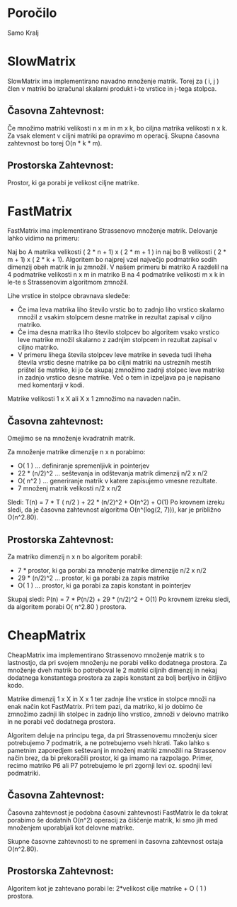 # Poročilo

Samo Kralj

# SlowMatrix

SlowMatrix ima implementirano navadno množenje matrik. Torej za ( i, j ) člen v matriki bo izračunal 
skalarni produkt i-te vrstice in j-tega stolpca.

## Časovna Zahtevnost:

Če množimo matriki velikosti n x m in m x k, bo ciljna matrika velikosti n x k. Za vsak element v ciljni
matriki pa opravimo m operacij. Skupna časovna zahtevnost bo torej O(n * k * m).

## Prostorska Zahtevnost:

Prostor, ki ga porabi je velikost ciljne matrike.

# FastMatrix

FastMatrix ima implementirano Strassenovo množenje matrik. Delovanje lahko vidimo na primeru:

Naj bo A matrika velikosti ( 2 * n + 1) x ( 2 * m + 1 ) in naj bo B velikosti ( 2 * m + 1) x ( 2 * k + 1). 
Algoritem bo najprej vzel največjo podmatriko sodih dimenzij obeh matrik in ju zmnožil. V našem primeru 
bi matriko A razdelil na 4 podmatrike velikosti n x m in matriko B na 4 podmatrike velikosti m x k in le-te
s Strassenovim algoritmom zmnožil. 

Lihe vrstice in stolpce obravnava sledeče:
- Če ima leva matrika liho število vrstic bo to zadnjo liho vrstico skalarno množil z vsakim stolpcem desne
matrike in rezultat zapisal v ciljno matriko. 
- Če ima desna matrika liho število stolpcev bo algoritem vsako vrstico leve matrike množil skalarno z zadnjim
stolpcem in rezultat zapisal v ciljno matriko.
- V primeru lihega števila stolpcev leve matrike in seveda tudi liheha števila vrstic desne matrike pa bo
ciljni matriki na ustreznih mestih prištel še matriko, ki jo če skupaj zmnožimo zadnji stolpec leve matrike
in zadnjo vrstico desne matrike. Več o tem in izpeljava pa je napisano med komentarji v kodi.

Matrike velikosti 1 x X ali X x 1 zmnožimo na navaden način. 

## Časovna zahtevnost:

Omejimo se na množenje kvadratnih matrik. 

Za množenje matrike dimenzije n x n porabimo:
- O( 1 ) ... definiranje spremenljivk in pointerjev
- 22 * (n/2)^2 ... seštevanja in odštevanja matrik dimenzij n/2 x n/2
- O( n^2 ) ... generiranje matrik v katere zapisujemo vmesne rezultate. 
- 7 množenj matrik velikosti n/2 x n/2

Sledi: T(n) = 7 * T ( n/2 ) + 22 * (n/2)^2 + O(n^2) + O(1)
Po krovnem izreku sledi, da je časovna zahtevnost algoritma O(n^(log(2, 7))), kar je približno O(n^2.80).

## Prostorska Zahtevnost:

Za matriko dimenzij n x n bo algoritem porabil:

- 7 * prostor, ki ga porabi za množenje matrike dimenzije n/2 x n/2
- 29 * (n/2)^2 ... prostor, ki ga porabi za zapis matrike
- O( 1 ) ... prostor, ki ga porabi za zapis konstant in pointerjev

Skupaj sledi: P(n) = 7 * P(n/2) + 29 * (n/2)^2 + O(1)
Po krovnem izreku sledi, da algoritem porabi O( n^2.80 ) prostora.

# CheapMatrix

CheapMatrix ima implementirano Strassenovo množenje matrik s to lastnostjo, da pri svojem množenju ne porabi
veliko dodatnega prostora. Za množenje dveh matrik bo potreboval le 2 matriki ciljnih dimenzij in nekaj dodatnega
konstantega prostora za zapis konstant za bolj berljivo in čitljivo kodo. 

Matrike dimenzij 1 x X in X x 1 ter zadnje lihe vrstice in stolpce množi na enak način kot FastMatrix. Pri tem
pazi, da matriko, ki jo dobimo če zmnožimo zadnji lih stolpec in zadnjo liho vrstico, zmnoži v delovno matriko in 
ne porabi več dodatnega prostora. 

Algoritem deluje na principu tega, da pri Strassenovemu množenju sicer potrebujemo 7 podmatrik, a ne potrebujemo
vseh hkrati. Tako lahko s pametnim zaporedjem seštevanj in množenj matriki zmnožili na Strassenov način brez, da bi 
prekoračili prostor, ki ga imamo na razpolago. Primer, recimo matriko P6 ali P7 potrebujemo le pri zgornji levi oz.
spodnji levi podmatriki. 

## Časovna Zahtevnost:

Časovna zahtevnost je podobna časovni zahtevnosti FastMatrix le da tokrat porabimo še dodatnih O(n^2) operacij
za čiščenje matrik, ki smo jih med množenjem uporabljali kot delovne matrike. 

Skupne časovne zahtevnosti to ne spremeni in časovna zahtevnost ostaja O(n^2.80). 

## Prostorska Zahtevnost:

Algoritem kot je zahtevano porabi le: 2*velikost cilje matrike + O ( 1 ) prostora. 


